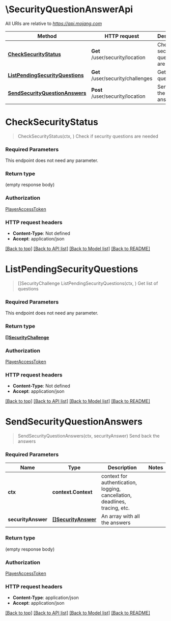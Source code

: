 # \SecurityQuestionAnswerApi

All URIs are relative to *https://api.mojang.com*

Method | HTTP request | Description
------------- | ------------- | -------------
[**CheckSecurityStatus**](SecurityQuestionAnswerApi.md#CheckSecurityStatus) | **Get** /user/security/location | Check if security questions are needed
[**ListPendingSecurityQuestions**](SecurityQuestionAnswerApi.md#ListPendingSecurityQuestions) | **Get** /user/security/challenges | Get list of questions
[**SendSecurityQuestionAnswers**](SecurityQuestionAnswerApi.md#SendSecurityQuestionAnswers) | **Post** /user/security/location | Send back the answers


# **CheckSecurityStatus**
> CheckSecurityStatus(ctx, )
Check if security questions are needed

### Required Parameters
This endpoint does not need any parameter.

### Return type

 (empty response body)

### Authorization

[PlayerAccessToken](../README.md#PlayerAccessToken)

### HTTP request headers

 - **Content-Type**: Not defined
 - **Accept**: application/json

[[Back to top]](#) [[Back to API list]](../README.md#documentation-for-api-endpoints) [[Back to Model list]](../README.md#documentation-for-models) [[Back to README]](../README.md)

# **ListPendingSecurityQuestions**
> []SecurityChallenge ListPendingSecurityQuestions(ctx, )
Get list of questions

### Required Parameters
This endpoint does not need any parameter.

### Return type

[**[]SecurityChallenge**](SecurityChallenge.md)

### Authorization

[PlayerAccessToken](../README.md#PlayerAccessToken)

### HTTP request headers

 - **Content-Type**: Not defined
 - **Accept**: application/json

[[Back to top]](#) [[Back to API list]](../README.md#documentation-for-api-endpoints) [[Back to Model list]](../README.md#documentation-for-models) [[Back to README]](../README.md)

# **SendSecurityQuestionAnswers**
> SendSecurityQuestionAnswers(ctx, securityAnswer)
Send back the answers

### Required Parameters

Name | Type | Description  | Notes
------------- | ------------- | ------------- | -------------
 **ctx** | **context.Context** | context for authentication, logging, cancellation, deadlines, tracing, etc.
  **securityAnswer** | [**[]SecurityAnswer**](array.md)| An array with all the answers | 

### Return type

 (empty response body)

### Authorization

[PlayerAccessToken](../README.md#PlayerAccessToken)

### HTTP request headers

 - **Content-Type**: application/json
 - **Accept**: application/json

[[Back to top]](#) [[Back to API list]](../README.md#documentation-for-api-endpoints) [[Back to Model list]](../README.md#documentation-for-models) [[Back to README]](../README.md)

